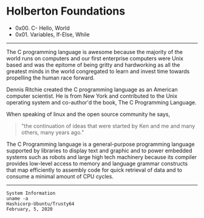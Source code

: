 
# Holberton Foundations
 * 0x00. C- Hello, World
 * 0x01. Variables, If-Else, While
---
The C programming language is awesome because the majority of the world runs on computers and our first enterprise computers were Unix based and was the epitome of being gritty and hardworking as all the greatest minds in the world congregated to learn and invest time towards propelling the human race forward.

Dennis Ritchie created the C programming language as an American computer scientist. He is from New York and contributed to the Unix operating system and co-author'd the book, The C Programming Language. 

When speaking of linux and the open source community he says, 
> "the continuation of ideas that were 
>    started by Ken and me and many others,
>     many years ago."

The C Programming language is a general-purpose programming language supported
by libraries to display text and graphic and to power embedded systems such as 
robots and large high tech machinery because its compiler provides low-level 
access to memory  and language grammar constructs that map efficiently to assembly 
code for quick retrieval of data and to consume a minimal amount of CPU cycles.

---
```
System Information 
uname -a
Hashicorp-Ubuntu/Trusty64
February, 5, 2020
```
